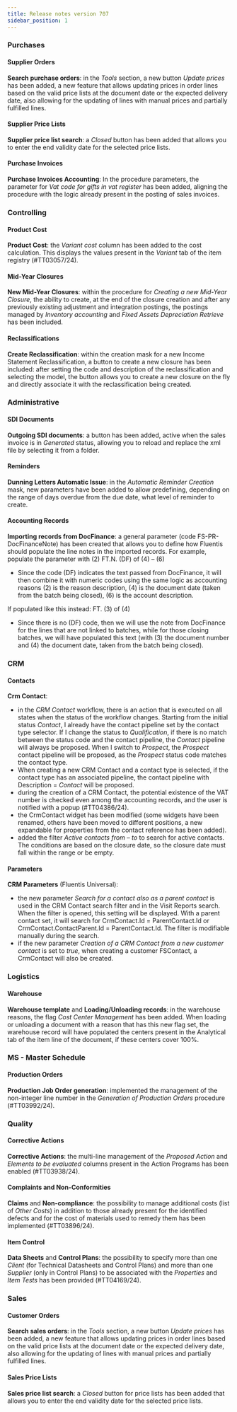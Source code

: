 ```yaml
---
title: Release notes version 707
sidebar_position: 1
---
```


### Purchases 

#### Supplier Orders 
**Search purchase orders**: in the *Tools* section, a new button *Update prices* has been added, a new feature that allows updating prices in order lines based on the valid price lists at the document date or the expected delivery date, also allowing for the updating of lines with manual prices and partially fulfilled lines.

#### Supplier Price Lists 

**Supplier price list search**: a *Closed* button has been added that allows you to enter the end validity date for the selected price lists.

#### Purchase Invoices 
 
**Purchase Invoices Accounting**: In the procedure parameters, the parameter for *Vat code for gifts in vat register* has been added, aligning the procedure with the logic already present in the posting of sales invoices.

### Controlling 

#### Product Cost 

**Product Cost**: the *Variant cost* column has been added to the cost calculation. This displays the values present in the *Variant* tab of the item registry (#TT03057/24).
 
#### Mid-Year Closures

**New Mid-Year Closures**: within the procedure for *Creating a new Mid-Year Closure*, the ability to create, at the end of the closure creation and after any previously existing adjustment and integration postings, the postings managed by *Inventory accounting* and *Fixed Assets Depreciation Retrieve* has been included.

#### Reclassifications 
 
**Create Reclassification**: within the creation mask for a new Income Statement Reclassification, a button to create a new closure has been included: after setting the code and description of the reclassification and selecting the model, the button allows you to create a new closure on the fly and directly associate it with the reclassification being created.

### Administrative 

#### SDI Documents 

**Outgoing SDI documents**: a button has been added, active when the sales invoice is in *Generated* status, allowing you to reload and replace the xml file by selecting it from a folder.

#### Reminders

**Dunning Letters Automatic Issue**: in the *Automatic Reminder Creation* mask, new parameters have been added to allow predefining, depending on the range of days overdue from the due date, what level of reminder to create.

#### Accounting Records 

**Importing records from DocFinance**: a general parameter (code FS-PR-DocFinanceNote) has been created that allows you to define how Fluentis should populate the line notes in the imported records. 
For example, populate the parameter with
(2) FT.N. (DF) of (4) – (6)
- Since the code (DF) indicates the text passed from DocFinance, it will then combine it with numeric codes using the same logic as accounting reasons (2) is the reason description, (4) is the document date (taken from the batch being closed), (6) is the account description.
 
If populated like this instead:
FT. (3) of (4)
- Since there is no (DF) code, then we will use the note from DocFinance for the lines that are not linked to batches, while for those closing batches, we will have populated this text (with (3) the document number and (4) the document date, taken from the batch being closed).

### CRM

#### Contacts 

**Crm Contact**:
- in the *CRM Contact* workflow, there is an action that is executed on all states when the status of the workflow changes. Starting from the initial status *Contact*, I already have the contact pipeline set by the contact type selector. If I change the status to *Qualification*, if there is no match between the status code and the contact pipeline, the *Contact* pipeline will always be proposed. When I switch to *Prospect*, the *Prospect* contact pipeline will be proposed, as the *Prospect* status code matches the contact type.  
- When creating a new CRM Contact and a contact type is selected, if the contact type has an associated pipeline, the contact pipeline with Description = *Contact* will be proposed.    
- during the creation of a CRM Contact, the potential existence of the VAT number is checked even among the accounting records, and the user is notified with a popup (#TT04386/24).   
- the CrmContact widget has been modified (some widgets have been renamed, others have been moved to different positions, a new expandable for properties from the contact reference has been added).
- added the filter *Active contacts from – to* to search for active contacts. The conditions are based on the closure date, so the closure date must fall within the range or be empty.

#### Parameters   

**CRM Parameters** (Fluentis Universal):  
- the new parameter *Search for a contact also as a parent contact* is used in the CRM Contact search filter and in the Visit Reports search. When the filter is opened, this setting will be displayed. With a parent contact set, it will search for CrmContact.Id = ParentContact.Id or CrmContact.ContactParent.Id = ParentContact.Id. The filter is modifiable manually during the search.  
- if the new parameter *Creation of a CRM Contact from a new customer contact* is set to *true*, when creating a customer FSContact, a CrmContact will also be created.

### Logistics

#### Warehouse 

**Warehouse template** and **Loading/Unloading records**: in the warehouse reasons, the flag *Cost Center Management* has been added. When loading or unloading a document with a reason that has this new flag set, the warehouse record will have populated the centers present in the Analytical tab of the item line of the document, if these centers cover 100%.

### MS - Master Schedule  

#### Production Orders 

**Production Job Order generation**: implemented the management of the non-integer line number in the *Generation of Production Orders* procedure (#TT03992/24).

### Quality 

#### Corrective Actions 

**Corrective Actions**: the multi-line management of the *Proposed Action* and *Elements to be evaluated* columns present in the Action Programs has been enabled (#TT03938/24).

#### Complaints and Non-Conformities

**Claims** and **Non-compliance**: the possibility to manage additional costs (list of *Other Costs*) in addition to those already present for the identified defects and for the cost of materials used to remedy them has been implemented (#TT03896/24).
 
#### Item Control

**Data Sheets** and **Control Plans**: the possibility to specify more than one *Client* (for Technical Datasheets and Control Plans) and more than one *Supplier* (only in Control Plans) to be associated with the *Properties* and *Item Tests* has been provided (#TT04169/24).

### Sales 
 
#### Customer Orders 

**Search sales orders**: in the *Tools* section, a new button *Update prices* has been added, a new feature that allows updating prices in order lines based on the valid price lists at the document date or the expected delivery date, also allowing for the updating of lines with manual prices and partially fulfilled lines.

#### Sales Price Lists

**Sales price list search**: a *Closed* button for price lists has been added that allows you to enter the end validity date for the selected price lists.